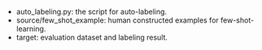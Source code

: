 - auto_labeling.py: the script for auto-labeling.
- source/few_shot_example: human constructed examples for few-shot-learning.
- target: evaluation dataset and labeling result.
